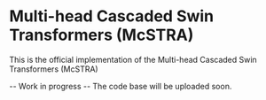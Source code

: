 # Multi-head Cascaded Swin Transformers (McSTRA)
This is the official implementation of the Multi-head Cascaded Swin Transformers (McSTRA)

-- Work in progress --
The code base will be uploaded soon.
